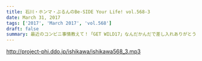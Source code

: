 ```yaml
---
title: 石川・ホンマ・ぶるんのBe-SIDE Your Life! vol.568-3
date: March 31, 2017
tags: ['2017', 'March 2017', 'vol.568']
draft: false
summary: 最近のコンビニ事情教えて！「GET WILD17」なんだかんだで差し入れありがとう！引き続きよろしくどうぞ！SAITO
---
```


http://project-phi.ddo.jp/ishikawa/ishikawa568_3.mp3
